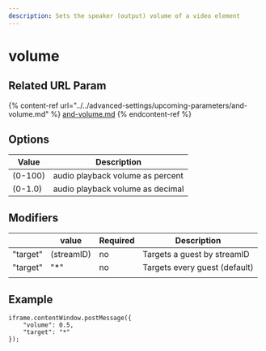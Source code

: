 ```yaml
---
description: Sets the speaker (output) volume of a video element
---
```


# volume

## Related URL Param

{% content-ref url="../../advanced-settings/upcoming-parameters/and-volume.md" %}
[and-volume.md](../../advanced-settings/upcoming-parameters/and-volume.md)
{% endcontent-ref %}

## Options

| Value   | Description                      |
| ------- | -------------------------------- |
| (0-100) | audio playback volume as percent |
| (0-1.0) | audio playback volume as decimal |

## Modifiers

|          | value      | Required | Description                   |
| -------- | ---------- | -------- | ----------------------------- |
| "target" | (streamID) | no       | Targets a guest by streamID   |
| "target" | "\*"       | no       | Targets every guest (default) |
|          |            |          |                               |

## Example

```
iframe.contentWindow.postMessage({
    "volume": 0.5,
    "target": "*"
});
```
